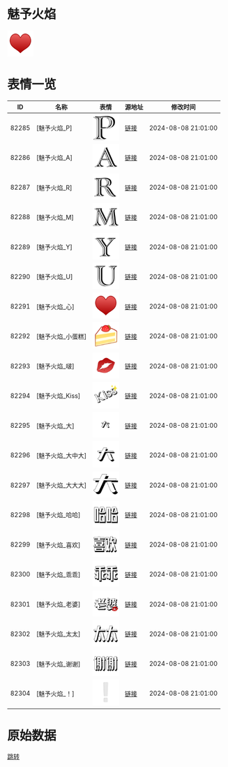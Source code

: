 # 魅予火焰

<img src="./cover.png" height="60" alt="cover" />

# 表情一览

|ID|名称|表情|源地址|修改时间|
|----|----|----|----|----|
|82285|[魅予火焰_P]|<img src="./pic/082285_%5B魅予火焰_P%5D.png" height="60" alt="P"/>|[链接](https://i0.hdslb.com/bfs/garb/5c535cb10b30aa1c2efadd99afb6795bc33f0b9e.png)|2024-08-08 21:01:00|
|82286|[魅予火焰_A]|<img src="./pic/082286_%5B魅予火焰_A%5D.png" height="60" alt="A"/>|[链接](https://i0.hdslb.com/bfs/garb/b3d2a179c2a2a4a74980cea029adee8698fef646.png)|2024-08-08 21:01:00|
|82287|[魅予火焰_R]|<img src="./pic/082287_%5B魅予火焰_R%5D.png" height="60" alt="R"/>|[链接](https://i0.hdslb.com/bfs/garb/81963dd4d96273c266f103d174879dcaed54602c.png)|2024-08-08 21:01:00|
|82288|[魅予火焰_M]|<img src="./pic/082288_%5B魅予火焰_M%5D.png" height="60" alt="M"/>|[链接](https://i0.hdslb.com/bfs/garb/5f97b193484a4eb2c99067ee8cfae928a6fd4217.png)|2024-08-08 21:01:00|
|82289|[魅予火焰_Y]|<img src="./pic/082289_%5B魅予火焰_Y%5D.png" height="60" alt="Y"/>|[链接](https://i0.hdslb.com/bfs/garb/44f469cacded33686fb77b9acc69424cbdb29495.png)|2024-08-08 21:01:00|
|82290|[魅予火焰_U]|<img src="./pic/082290_%5B魅予火焰_U%5D.png" height="60" alt="U"/>|[链接](https://i0.hdslb.com/bfs/garb/2213b8bb8c672c1ca818e1669ce53419d7d44592.png)|2024-08-08 21:01:00|
|82291|[魅予火焰_心]|<img src="./pic/082291_%5B魅予火焰_心%5D.png" height="60" alt="心"/>|[链接](https://i0.hdslb.com/bfs/garb/fd712ec33a68ad7b322d8755f0abf570b833dae9.png)|2024-08-08 21:01:00|
|82292|[魅予火焰_小蛋糕]|<img src="./pic/082292_%5B魅予火焰_小蛋糕%5D.png" height="60" alt="小蛋糕"/>|[链接](https://i0.hdslb.com/bfs/garb/d8ff5317948a7da400dbaf54021ec2dd1dffb9ee.png)|2024-08-08 21:01:00|
|82293|[魅予火焰_啵]|<img src="./pic/082293_%5B魅予火焰_啵%5D.png" height="60" alt="啵"/>|[链接](https://i0.hdslb.com/bfs/garb/ace4d1132cecb076826c6f65e4e476543d9bb461.png)|2024-08-08 21:01:00|
|82294|[魅予火焰_Kiss]|<img src="./pic/082294_%5B魅予火焰_Kiss%5D.png" height="60" alt="Kiss"/>|[链接](https://i0.hdslb.com/bfs/garb/a81dd292779a371d3e65a8b3cad5f454b68ee838.png)|2024-08-08 21:01:00|
|82295|[魅予火焰_大]|<img src="./pic/082295_%5B魅予火焰_大%5D.png" height="60" alt="大"/>|[链接](https://i0.hdslb.com/bfs/garb/7108ffcab8a918bb32a74a4cd1fc734c7db09f06.png)|2024-08-08 21:01:00|
|82296|[魅予火焰_大中大]|<img src="./pic/082296_%5B魅予火焰_大中大%5D.png" height="60" alt="大中大"/>|[链接](https://i0.hdslb.com/bfs/garb/3dd3bd67e2b7951637e28863bc9a6e3c96b45987.png)|2024-08-08 21:01:00|
|82297|[魅予火焰_大大大]|<img src="./pic/082297_%5B魅予火焰_大大大%5D.png" height="60" alt="大大大"/>|[链接](https://i0.hdslb.com/bfs/garb/8b4d39c5d5189dc26ad4e5a3caa648990bbcdeba.png)|2024-08-08 21:01:00|
|82298|[魅予火焰_哈哈]|<img src="./pic/082298_%5B魅予火焰_哈哈%5D.png" height="60" alt="哈哈"/>|[链接](https://i0.hdslb.com/bfs/garb/a2acc6d7330bb220e9aca07617f6097379d28f6d.png)|2024-08-08 21:01:00|
|82299|[魅予火焰_喜欢]|<img src="./pic/082299_%5B魅予火焰_喜欢%5D.png" height="60" alt="喜欢"/>|[链接](https://i0.hdslb.com/bfs/garb/0aff6cca78e6dac557fd669e8ae55cd7811d2ec9.png)|2024-08-08 21:01:00|
|82300|[魅予火焰_乖乖]|<img src="./pic/082300_%5B魅予火焰_乖乖%5D.png" height="60" alt="乖乖"/>|[链接](https://i0.hdslb.com/bfs/garb/fdca075517abaedcb1bfa3f7a24b814c495c6a8d.png)|2024-08-08 21:01:00|
|82301|[魅予火焰_老婆]|<img src="./pic/082301_%5B魅予火焰_老婆%5D.png" height="60" alt="老婆"/>|[链接](https://i0.hdslb.com/bfs/garb/2a546697510200382fd7c2218a4a72a18ac7dd22.png)|2024-08-08 21:01:00|
|82302|[魅予火焰_太太]|<img src="./pic/082302_%5B魅予火焰_太太%5D.png" height="60" alt="太太"/>|[链接](https://i0.hdslb.com/bfs/garb/5ac60c7a8bb232810d3ee5568a1ecafcfe57b422.png)|2024-08-08 21:01:00|
|82303|[魅予火焰_谢谢]|<img src="./pic/082303_%5B魅予火焰_谢谢%5D.png" height="60" alt="谢谢"/>|[链接](https://i0.hdslb.com/bfs/garb/5faaf2f14e117ce460d9b59603aa70404abf1aa8.png)|2024-08-08 21:01:00|
|82304|[魅予火焰_！]|<img src="./pic/082304_%5B魅予火焰_！%5D.png" height="60" alt="！"/>|[链接](https://i0.hdslb.com/bfs/garb/aecf6b29891ddd5c43fd41baebdb9ef8e5a7156b.png)|2024-08-08 21:01:00|

# 原始数据

[跳转](./raw.json)

